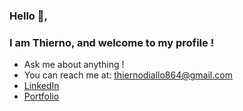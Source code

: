 ### Hello 👋, 
### I am Thierno, and welcome to my profile !

- Ask me about anything !
- You can reach me at: thiernodiallo864@gmail.com 
- [LinkedIn](http://www.linkedin.com/in/thierno864/) 
- [Portfolio](http://visitdiallo.com/)

<!-- 
- 🔭 I’m currently working on 
- 🌱 I’m currently learning ...
- 👯 I’m looking to collaborate on ...
- 🤔 I’m looking for help with ...
- 💬 Ask me about ...
- 📫 How to reach me: ...
- 😄 Pronouns: ...
- ⚡ Fun fact: ...
- -->

 <!-- comment syntax -->
